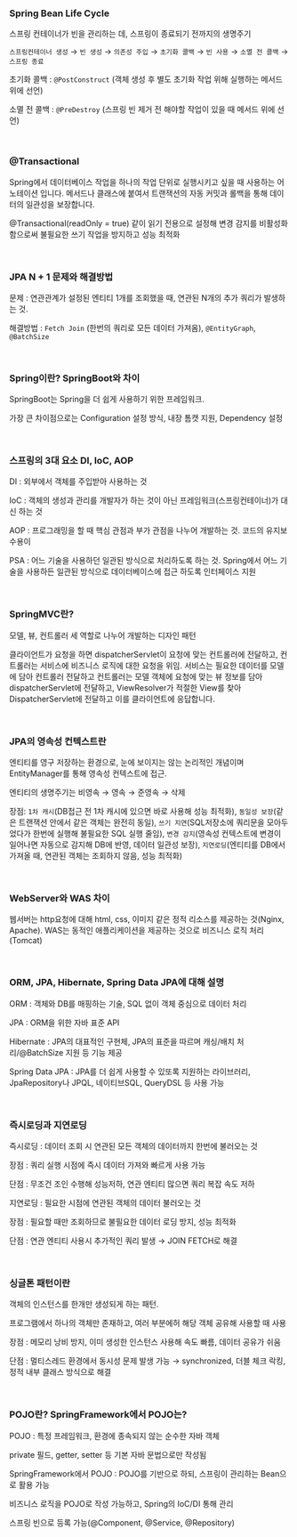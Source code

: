 ### Spring Bean Life Cycle

스프링 컨테이너가 빈을 관리하는 데, 스프링이 종료되기 전까지의 생명주기

`스프링컨테이너 생성` → `빈 생성` → `의존성 주입` → `초기화 콜백` → `빈 사용` → `소멸 전 콜백` → `스프링 종료`

초기화 콜백 : `@PostConstruct` (객체 생성 후 별도 초기화 작업 위해 실행하는 메서드 위에 선언)

소멸 전 콜백 : `@PreDestroy` (스프링 빈 제거 전 해야할 작업이 있을 때 메서드 위에 선언)

<br/>

### @Transactional

Spring에서 데이터베이스 작업을 하나의 작업 단위로 실행시키고 싶을 때 사용하는 어노테이션 입니다. 메서드나 클래스에 붙여서 트랜잭션의 자동 커밋과 롤백을 통해 데이터의 일관성을 보장합니다.

@Transactional(readOnly = true) 같이 읽기 전용으로 설정해 변경 감지를 비활성화 함으로써 불필요한 쓰기 작업을 방지하고 성능 최적화

<br/>

### JPA N + 1 문제와 해결방법

문제 : 연관관계가 설정된 엔티티 1개를 조회했을 때, 연관된 N개의 추가 쿼리가 발생하는 것.

해결방법 : `Fetch Join` (한번의 쿼리로 모든 데이터 가져옴), `@EntityGraph`, `@BatchSize`

<br/>

### Spring이란? SpringBoot와 차이

SpringBoot는 Spring을 더 쉽게 사용하기 위한 프레임워크.

가장 큰 차이점으로는 Configuration 설정 방식, 내장 톰캣 지원, Dependency 설정

<br/>

### 스프링의 3대 요소 DI, IoC, AOP

DI : 외부에서 객체를 주입받아 사용하는 것

IoC : 객체의 생성과 관리를 개발자가 하는 것이 아닌 프레임워크(스프링컨테이너)가 대신 하는 것

AOP : 프로그래밍을 할 때 핵심 관점과 부가 관점을 나누어 개발하는 것. 코드의 유지보수용이

PSA : 어느 기술을 사용하던 일관된 방식으로 처리하도록 하는 것. Spring에서 어느 기술을 사용하든 일관된 방식으로 데이터베이스에 접근 하도록 인터페이스 지원

<br/>

### SpringMVC란?

모델, 뷰, 컨트롤러 세 역할로 나누어 개발하는 디자인 패턴

클라이언트가 요청을 하면 dispatcherServlet이 요청에 맞는 컨트롤러에 전달하고, 컨트롤러는 서비스에 비즈니스 로직에 대한 요청을 위임. 서비스는 필요한 데이터를 모델에 담아 컨트롤러 전달하고 컨트롤러는 모델 객체에 요청에 맞는 뷰 정보를 담아 dispatcherServlet에 전달하고, ViewResolver가 적절한 View를 찾아 DispatcherServlet에 전달하고 이를 클라이언트에 응답합니다.

<br/>

### JPA의 영속성 컨텍스트란

엔티티를 영구 저장하는 환경으로, 눈에 보이지는 않는 논리적인 개념이며 EntityManager를 통해 영속성 컨텍스트에 접근.

엔티티의 생명주기는 비영속 → 영속 → 준영속 → 삭제 

장점: `1차 캐시`(DB접근 전 1차 캐시에 있으면 바로 사용해 성능 최적화), `동일성 보장`(같은 트랜잭션 안에서 같은 객체는 완전히 동일), `쓰기 지연`(SQL저장소에 쿼리문을 모아두었다가 한번에 실행해 불필요한 SQL 실행 줄임), `변경 감지`(영속성 컨텍스트에 변경이 일어나면 자동으로 감지해 DB에 반영, 데이터 일관성 보장), `지연로딩`(엔티티를 DB에서 가져올 때, 연관된 객체는 조회하지 않음, 성능 최적화)

<br/>

### WebServer와 WAS 차이

웹서버는 http요청에 대해 html, css, 이미지 같은 정적 리소스를 제공하는 것(Nginx, Apache). WAS는 동적인 애플리케이션을 제공하는 것으로 비즈니스 로직 처리(Tomcat)

<br/>

### ORM, JPA, Hibernate, Spring Data JPA에 대해 설명

ORM : 객체와 DB를 매핑하는 기술, SQL 없이 객체 중심으로 데이터 처리

JPA : ORM을 위한 자바 표준 API

Hibernate : JPA의 대표적인 구현체, JPA의 표준을 따르며 캐싱/배치 처리/@BatchSize 지원 등 기능 제공

Spring Data JPA : JPA를 더 쉽게 사용할 수 있또록 지원하는 라이브러리, JpaRepository나 JPQL, 네이티브SQL, QueryDSL 등 사용 가능

<br/>

### 즉시로딩과 지연로딩

즉시로딩 : 데이터 조회 시 연관된 모든 객체의 데이터까지 한번에 불러오는 것

장점 : 쿼리 실행 시점에 즉시 데이터 가져와 빠르게 사용 가능

단점 : 무조건 조인 수행해 성능저하, 연관 엔티티 많으면 쿼리 복잡 속도 저하

지연로딩 : 필요한 시점에 연관된 객체의 데이터 불러오는 것

장점 : 필요할 때만 조회하므로 불필요한 데이터 로딩 방지, 성능 최적화

단점 : 연관 엔티티 사용시 추가적인 쿼리 발생 → JOIN FETCH로 해결

<br/>

### 싱글톤 패턴이란

객체의 인스턴스를 한개만 생성되게 하는 패턴.

프로그램에서 하나의 객체만 존재하고, 여러 부분에허 해당 객체 공유해 사용할 때 사용

장점 : 메모리 낭비 방지, 이미 생성한 인스턴스 사용해 속도 빠름, 데이터 공유가 쉬움

단점 : 멀티스레드 환경에서 동시성 문제 발생 가능 → synchronized, 더블 체크 락킹, 정적 내부 클래스 방식으로 해결

<br/>

### POJO란? SpringFramework에서 POJO는?

POJO : 특정 프레임워크, 환경에 종속되지 않는 순수한 자바 객체

private 필드, getter, setter 등 기본 자바 문법으로만 작성됨

SpringFramework에서 POJO : POJO를 기반으로 하되, 스프링이 관리하는 Bean으로 활용 가능

비즈니스 로직을 POJO로 작성 가능하고, Spring의 IoC/DI 통해 관리

스프링 빈으로 등록 가능(@Component, @Service, @Repository)
